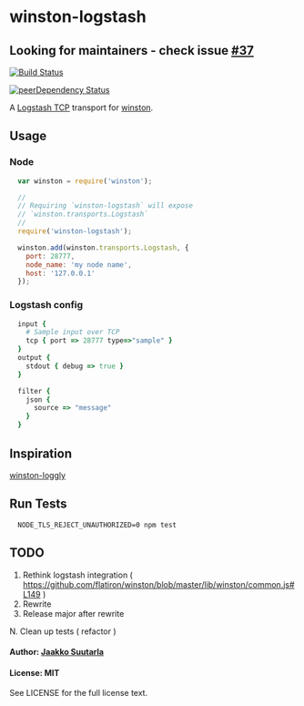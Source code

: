 # winston-logstash

## Looking for maintainers - check issue [#37](https://github.com/jaakkos/winston-logstash/issues/37)

[![Build Status](https://travis-ci.org/jaakkos/winston-logstash.png?branch=master)](https://travis-ci.org/jaakkos/winston-logstash)

[![peerDependency Status](https://david-dm.org/jaakkos/winston-logstash/peer-status.svg)](https://david-dm.org/jaakkos/winston-logstash#info=peerDependencies)

A [Logstash TCP][0] transport for [winston][1].

## Usage

### Node

``` js
  var winston = require('winston');

  //
  // Requiring `winston-logstash` will expose
  // `winston.transports.Logstash`
  //
  require('winston-logstash');

  winston.add(winston.transports.Logstash, {
    port: 28777,
    node_name: 'my node name',
    host: '127.0.0.1'
  });
```

### Logstash config

``` ruby
  input {
    # Sample input over TCP
    tcp { port => 28777 type=>"sample" }
  }
  output {
    stdout { debug => true }
  }

  filter {
    json {
      source => "message"
    }
  }

```

## Inspiration
[winston-loggly][2]

## Run Tests

```
  NODE_TLS_REJECT_UNAUTHORIZED=0 npm test
```

## TODO

1. Rethink logstash integration ( https://github.com/flatiron/winston/blob/master/lib/winston/common.js#L149 )
2. Rewrite
3. Release major after rewrite

N. Clean up tests ( refactor )

#### Author: [Jaakko Suutarla](https://github.com/jaakkos)

#### License: MIT

See LICENSE for the full license text.

[0]: http://logstash.net/
[1]: https://github.com/flatiron/winston
[2]: https://github.com/indexzero/winston-loggly

